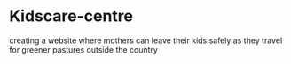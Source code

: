 # Kidscare-centre
creating a website where mothers can leave their kids safely as they travel for greener pastures outside the country
